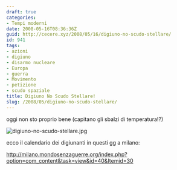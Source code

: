 ```yaml
---
draft: true
categories:
- Tempi moderni
date: 2008-05-16T08:36:36Z
guid: http://cecere.xyz/2008/05/16/digiuno-no-scudo-stellare/
id: 941
tags:
- azioni
- digiuno
- disarmo nucleare
- Europa
- guerra
- Movimento
- petizione
- scudo spaziale
title: Digiuno No Scudo Stellare!
slug: /2008/05/digiuno-no-scudo-stellare/
---
```


oggi non sto proprio bene (capitano gli sbalzi di temperatura!?)

![digiuno-no-scudo-stellare.jpg](http://cecere.xyz/wp-content/uploads/sites/3/2008/05/digiuno-no-scudo-stellare.jpg)

ecco il calendario dei digiunanti in questi gg a milano:
  
<http://milano.mondosenzaguerre.org/index.php?option=com_content&task=view&id=40&Itemid=30>